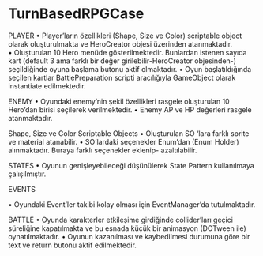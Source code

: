 # TurnBasedRPGCase


PLAYER
•	Player’ların özellikleri (Shape, Size ve Color) scriptable object olarak oluşturulmakta ve HeroCreator objesi üzerinden atanmaktadır.  
•	Oluşturulan 10 Hero menüde gösterilmektedir. Bunlardan istenen sayıda kart (default 3 ama farklı bir değer girilebilir-HeroCreator objesinden-) seçildiğinde oyuna başlama butonu aktif olmaktadır.
•	Oyun başlatıldığında seçilen kartlar BattlePreparation scripti aracılığıyla GameObject olarak instantiate edilmektedir.

ENEMY
•	Oyundaki enemy’nin şekil özellikleri rasgele oluşturulan 10 Hero’dan birisi seçilerek verilmektedir. 
•	Enemy AP ve HP değerleri rasgele atanmaktadır. 

Shape, Size ve Color Scriptable Objects 
•	Oluşturulan SO ‘lara farklı sprite ve material atanabilir.
•	SO’lardaki seçenekler Enum’dan (Enum Holder) alınmaktadır. Buraya farklı seçenekler eklenip- azaltılabilir.

STATES
•	Oyunun genişleyebileceği düşünülerek State Pattern kullanılmaya çalışılmıştır. 

EVENTS

•	Oyundaki Event’ler takibi kolay olması için EventManager’da tutulmaktadır. 

BATTLE
•	Oyunda karakterler etkileşime girdiğinde collider’ları geçici süreliğine kapatılmakta ve bu esnada küçük bir animasyon (DOTween ile) oynatılmaktadır.
•	Oyunun kazanılması ve kaybedilmesi durumuna göre bir text ve return butonu aktif edilmektedir. 
